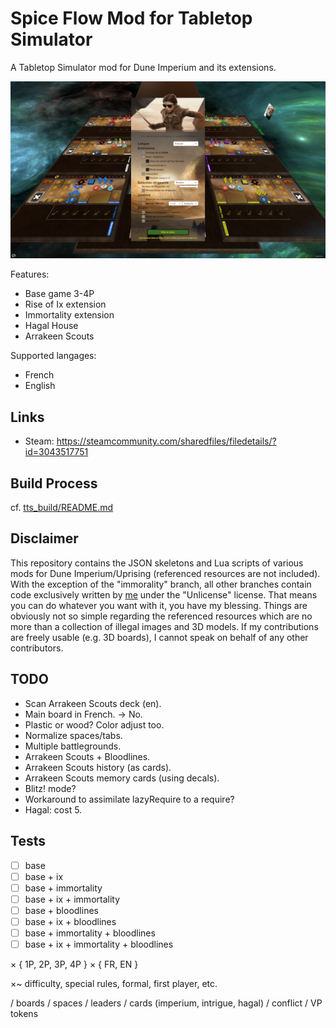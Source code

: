 # Spice Flow Mod for Tabletop Simulator

A Tabletop Simulator mod for Dune Imperium and its extensions.

![Capture](captures/capture-1.jpg)

Features:

- Base game 3-4P
- Rise of Ix extension
- Immortality extension
- Hagal House
- Arrakeen Scouts

Supported langages:

- French
- English

## Links

- Steam: https://steamcommunity.com/sharedfiles/filedetails/?id=3043517751

## Build Process

cf. [tts_build/README.md](tts_build/README.md)

## Disclaimer

This repository contains the JSON skeletons and Lua scripts of various mods for Dune Imperium/Uprising (referenced resources are not included). With the exception of the "immorality" branch, all other branches contain code exclusively written by [me](https://steamcommunity.com/profiles/76561197978597744/myworkshopfiles/?appid=286160) under the "Unlicense" license. That means you can do whatever you want with it, you have my blessing. Things are obviously not so simple regarding the referenced resources which are no more than a collection of illegal images and 3D models. If my contributions are freely usable (e.g. 3D boards), I cannot speak on behalf of any other contributors.

## TODO

- Scan Arrakeen Scouts deck (en).
- Main board in French. -> No.
- Plastic or wood? Color adjust too.
- Normalize spaces/tabs.
- Multiple battlegrounds.
- Arrakeen Scouts + Bloodlines.
- Arrakeen Scouts history (as cards).
- Arrakeen Scouts memory cards (using decals).
- Blitz! mode?
- Workaround to assimilate lazyRequire to a require?
- Hagal: cost 5.

## Tests

- [ ] base
- [ ] base + ix
- [ ] base + immortality
- [ ] base + ix + immortality
- [ ] base + bloodlines
- [ ] base + ix + bloodlines
- [ ] base + immortality + bloodlines
- [ ] base + ix + immortality + bloodlines

× { 1P, 2P, 3P, 4P }
× { FR, EN }

×~ difficulty, special rules, formal, first player, etc.

/ boards / spaces / leaders / cards (imperium, intrigue, hagal) / conflict / VP tokens
